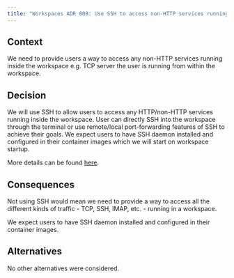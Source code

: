 ```yaml
---
title: "Workspaces ADR 008: Use SSH to access non-HTTP services running in a workspace"
---
```


## Context

We need to provide users a way to access any non-HTTP services running inside the workspace
e.g. TCP server the user is running from within the workspace.

## Decision

We will use SSH to allow users to access any HTTP/non-HTTP services running inside the workspace.
User can directly SSH into the workspace through the terminal or
use remote/local port-forwarding features of SSH to achieve their goals.
We expect users to have SSH daemon installed and configured in their container images
which we will start on workspace startup.

More details can be found [here](https://gitlab.com/groups/gitlab-org/-/epics/10478).

## Consequences

Not using SSH would mean we need to provide a way to access all the different kinds of traffic -
TCP, SSH, IMAP, etc. - running in a workspace.

We expect users to have SSH daemon installed and configured in their container images.

## Alternatives

No other alternatives were considered.
